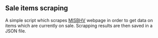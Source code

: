 ## Sale items scraping

A simple script which scrapes [MISBHV](https://misbhv.com/pl/en/misbhv-archive-sale?gender=148 "https://misbhv.com/pl/en/misbhv-archive-sale?gender=148")
webpage in order to get data on items which are currently on sale. Scrapping results are then saved in a JSON file.
